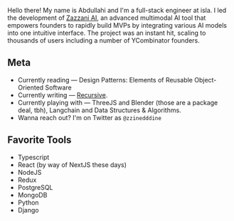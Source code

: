 Hello there! My name is Abdullahi and I'm a full-stack engineer at isla.
I led the development of [Zazzani AI](https://zazzani.com), an advanced multimodal AI tool that empowers founders to rapidly build MVPs by integrating various AI models into one intuitive interface. The project was an instant hit, scaling to thousands of users including a number of YCombinator founders.

## Meta
* Currently reading — Design Patterns: Elements of Reusable Object-Oriented Software
* Currently writing — [Recursive](https://medium.com/@mabdullahifahm). 
* Currently playing with — ThreeJS and Blender (those are a package deal, tbh), Langchain and Data Structures & Algorithms.
* Wanna reach out? I'm on Twitter as `@zzinedddine`

## Favorite Tools
* Typescript
* React (by way of NextJS these days)
* NodeJS
* Redux
* PostgreSQL
* MongoDB
* Python
* Django
